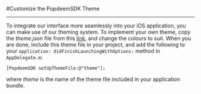 #Customize the PopdeemSDK Theme

---


To integrate our interface more seamlessly into your iOS application, you can make use of our theming system. To implement your own theme, copy the *theme.json* file from this [link](https://gist.github.com/NQuinn27/df08250c6a9c7464b4e4 "Popdeem Theme"), and change the colours to suit. When you are done, include this theme file in your project, and add the following to your `application: didFinishLaunchingWithOptions:` method in `AppDelegate.m`:

	[PopdeemSDK setUpThemeFile:@"theme"];

where *theme* is the name of the theme file included in your application bundle.
